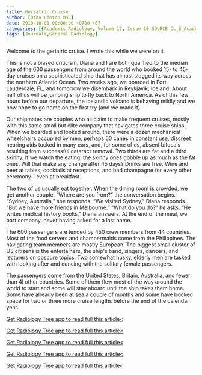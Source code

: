 ```yaml
---
title: Geriatric Cruise
author: [Otha Linton MSJ]
date: 2010-10-01 00:00:00 +0700 +07
categories: [{Academic Radiology, Volume 17, Issue 10 SOURCE CL_S_AcademicRadiologyVolume17Issue10 1}]
tags: [Journals,General Radiology]
---
```

Welcome to the geriatric cruise. I wrote this while we were on it.

This is not a biased criticism. Diana and I are both qualified to the median age of the 600 passengers from around the world who booked 15- to 45-day cruises on a sophisticated ship that has almost slogged its way across the northern Atlantic Ocean. Two weeks ago, we boarded in Fort Lauderdale, FL, and tomorrow we disembark in Reykjavik, Iceland. About half of us will be jumping ship to fly back to North America. As of this few hours before our departure, the Icelandic volcano is behaving mildly and we now hope to go home on the first try (and we made it).

Our shipmates are couples who all claim to make frequent cruises, mostly with this same small but elite company that navigates three cruise ships. When we boarded and looked around, there were a dozen mechanical wheelchairs occupied by men, perhaps 50 canes in constant use, discreet hearing aids tucked in many ears, and, for some of us, absent bifocals resulting from successful cataract removal. Two thirds are fat and a third skinny. If we watch the eating, the skinny ones gobble up as much as the fat ones. Will that make any change after 45 days? Drinks are free. Wine and beer at tables, cocktails at receptions, and bad champagne for every other ceremony—even at breakfast.

The two of us usually eat together. When the dining room is crowded, we get another couple. “Where are you from?” the conversation begins. “Sydney, Australia,” she responds. “We visited Sydney,” Diana responds. “But we have more friends in Melbourne.” “What do you do?” he asks. “He writes medical history books,” Diana answers. At the end of the meal, we part company, never having asked for a last name.

The 600 passengers are tended by 450 crew members from 44 countries. Most of the food servers and chambermaids come from the Philippines. The navigating team members are mostly European. The biggest small cluster of US citizens is the entertainers, the ship's band, singers, dancers, and lecturers on obscure topics. Two somewhat husky, elderly men are tasked with looking after and dancing with the solitary female passengers.

The passengers come from the United States, Britain, Australia, and fewer than 4l other countries. Some of them flew most of the way around the world to start and some will stay aboard until the ship takes them home. Some have already been at sea a couple of months and some have booked space for two or three more cruise lengths before the end of the calendar year.

[Get Radiology Tree app to read full this article<](https://clinicalpub.com/app)

[Get Radiology Tree app to read full this article<](https://clinicalpub.com/app)

[Get Radiology Tree app to read full this article<](https://clinicalpub.com/app)

[Get Radiology Tree app to read full this article<](https://clinicalpub.com/app)

[Get Radiology Tree app to read full this article<](https://clinicalpub.com/app)